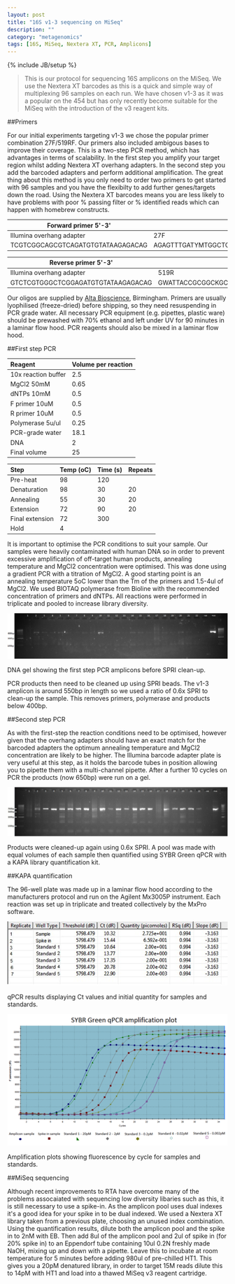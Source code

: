 ```yaml
---
layout: post
title: "16S v1-3 sequencing on MiSeq"
description: ""
category: "metagenomics"
tags: [16S, MiSeq, Nextera XT, PCR, Amplicons]
---
```

{% include JB/setup %}

> This is our protocol for sequencing 16S amplicons on the MiSeq.  We use the Nextera XT barcodes as this is a quick and simple way of multiplexing 96 samples on each run.  We have chosen v1-3 as it was a popular on the 454 but has only recently become suitable for the MiSeq with the introduction of the v3 reagent kits.

##Primers

For our initial experiments targeting v1-3 we chose the popular primer combination 27F/519RF. Our primers also included ambigous bases to improve their coverage. This is a two-step PCR method, which has advantages in terms of scalability. In the first step you amplify your target region whilst adding Nextera XT overhang adapters. In the second step you add the barcoded adapters and perform additional amplification. The great thing about this method is you only need to order two primers to get started with 96 samples and you have the flexibilty to add further genes/targets down the road. Using the Nextera XT barcodes means you are less likely to have problems with poor % passing filter or % identified reads which can happen with homebrew constructs.


| Forward primer 5'-3'              |                      |                                                         |
|-----------------------------------|----------------------|---------------------------------------------------------|
| Illumina overhang adapter         | 27F                  | Forward primer                                          |
| TCGTCGGCAGCGTCAGATGTGTATAAGAGACAG | AGAGTTTGATYMTGGCTCAG | TCGTCGGCAGCGTCAGATGTGTATAAGAGACAG**AGAGTTTGATYMTGGCTCAG** |


| Reverse primer 5'-3'               |                    |                                                        |
|------------------------------------|--------------------|--------------------------------------------------------|
| Illumina overhang adapter          | 519R               | Reverse primer                                         |
| GTCTCGTGGGCTCGGAGATGTGTATAAGAGACAG | GWATTACCGCGGCKGCTG | GTCTCGTGGGCTCGGAGATGTGTATAAGAGACAG**GWATTACCGCGGCKGCTG** |

Our oligos are supplied by [Alta Bioscience](http://www.altabioscience.com/), Birmingham. Primers are usually lyophilised (freeze-dried) before shipping, so they need resuspending in PCR grade water. All necessary PCR equipment (e.g. pipettes, plastic ware) should be prewashed with 70% ethanol and left under UV for 90 minutes in a laminar flow hood. PCR reagents should also be mixed in a laminar flow hood.

##First step PCR

|Reagent             | Volume per reaction|
|:-------------------|:-------------------|
|10x reaction buffer | 2.5                |
|MgCl2 50mM          | 0.65               |
|dNTPs 10mM          | 0.5                |
|F primer 10uM       | 0.5                |
|R primer 10uM       | 0.5                |
|Polymerase 5u/ul    | 0.25               |
|PCR-grade water     | 18.1               | 
|DNA                 | 2                  |
|Final volume        | 25                 |


|Step            | Temp (oC) | Time (s) | Repeats|
|:---------------|:----------|:---------|:-------|
|Pre-heat        | 98        | 120      |        |
|Denaturation    | 98        | 30       | 20     |
|Annealing       | 55        | 30       | 20     |
|Extension       | 72        | 90       | 20     |
|Final extension | 72        | 300      |        |
|Hold            | 4         |          |        |

It is important to optimise the PCR conditions to suit your sample. Our samples were heavily contaminated with human DNA so in order to prevent excessive amplification of off-target human products, annealing temperature and MgCl2 concentration were optimised. This was done using a gradient PCR with a titration of MgCl2. A good starting point is an annealing temperature 5oC lower than the Tm of the primers and 1.5-4ul of MgCl2. We used BIOTAQ polymerase from Bioline with the recommended concentration of primers and dNTPs. All reactions were performed in triplicate and pooled to increase library diversity.

![First step PCR](/images/130911_step_one_pcr.png)

DNA gel showing the first step PCR amplicons before SPRI clean-up. 

PCR products then need to be cleaned up using SPRI beads. The v1-3 amplicon is around 550bp in length so we used a ratio of 0.6x SPRI to clean-up the sample. This removes primers, polymerase and products below 400bp.


##Second step PCR

As with the first-step the reaction conditions need to be optimised, however given that the overhang adapters should have an exact match for the barcoded adapters the optimum annealing temperature and MgCl2 concentration are likely to be higher. The Illumina barcode adapter plate is very useful at this step, as it holds the barcode tubes in position allowing you to pipette them with a multi-channel pipette. After a further 10 cycles on PCR the products (now 650bp) were run on a gel.

![Second step PCR](/images/130911_step_two_pcr.png)

Products were cleaned-up again using 0.6x SPRI. A pool was made with equal volumes of each sample then quantified using SYBR Green qPCR with a KAPA library quantification kit.

##KAPA quantification

The 96-well plate was made up in a laminar flow hood according to the manufacturers protocol and run on the Agilent Mx3005P instrument. Each reaction was set up in triplicate and treated collectively by the MxPro software.

![qPCR results](/images/130911_KAPA_qpcr.png)

qPCR results displaying Ct values and initial quantity for samples and standards.

![Amplification plots](/images/130911_KAPA_amp_plot.png)

Amplification plots showing fluorescence by cycle for samples and standards.

##MiSeq sequencing

Although recent improvements to RTA have overcome many of the problems assocaiated with sequencing low diversity libaries such as this, it is still necessary to use a spike-in.  As the amplicon pool uses dual indexes it's a good idea for your spike in to be dual indexed.  We used a Nextera XT library taken from a previous plate, choosing an unused index combination. Using the quantification results, dilute both the amplicon pool and the spike in to 2nM with EB. Then add 8ul of the amplicon pool and 2ul of spike in (for 20% spike in) to an Eppendorf tube containing 10ul 0.2N freshly made NaOH, mixing up and down with a pipette. Leave this to incubate at room temperature for 5 minutes before adding 980ul of pre-chilled HT1. This gives you a 20pM denatured library, in order to target 15M reads dilute this to 14pM with HT1 and load into a thawed MiSeq v3 reagent cartridge. 




